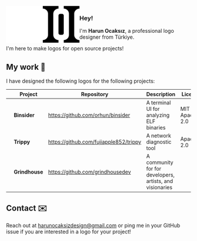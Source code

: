 <img align="left" src="assets/ho_light.png#gh-dark-mode-only" width="100">
<img align="left" src="assets/ho_dark.png#gh-light-mode-only" width="100">

### Hey!

<!-- <img align="left" src="assets/ho_dark.png"> -->

I'm **Harun Ocaksız**, a professional logo designer from Türkiye.

I'm here to make logos for open source projects!

## My work 🎨

I have designed the following logos for the following projects:

|     | Project        | Repository                             | Description                                              | License           |
| --- | -------------- | -------------------------------------- | -------------------------------------------------------- | ----------------- |
|     | **Binsider**   | https://github.com/orhun/binsider      | A terminal UI for analyzing ELF binaries                 | MIT or Apache-2.0 |
|     | **Trippy**     | https://github.com/fujiapple852/trippy | A network diagnostic tool                                | Apache-2.0        |
|     | **Grindhouse** | https://github.com/grindhousedev       | A community for for developers, artists, and visionaries |                   |

## Contact ✉️

Reach out at <harunocaksizdesign@gmail.com> or ping me in your GitHub issue if you are interested in a logo for your project!
